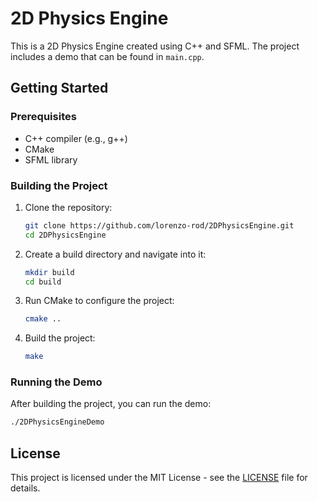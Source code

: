 # 2D Physics Engine

This is a 2D Physics Engine created using C++ and SFML. The project includes a demo that can be found in `main.cpp`.

## Getting Started

### Prerequisites

- C++ compiler (e.g., g++)
- CMake
- SFML library

### Building the Project

1. Clone the repository:
    ```sh
    git clone https://github.com/lorenzo-rod/2DPhysicsEngine.git
    cd 2DPhysicsEngine
    ```

2. Create a build directory and navigate into it:
    ```sh
    mkdir build
    cd build
    ```

3. Run CMake to configure the project:
    ```sh
    cmake ..
    ```

4. Build the project:
    ```sh
    make
    ```

### Running the Demo

After building the project, you can run the demo:
```sh
./2DPhysicsEngineDemo
```

## License

This project is licensed under the MIT License - see the [LICENSE](LICENSE) file for details.
